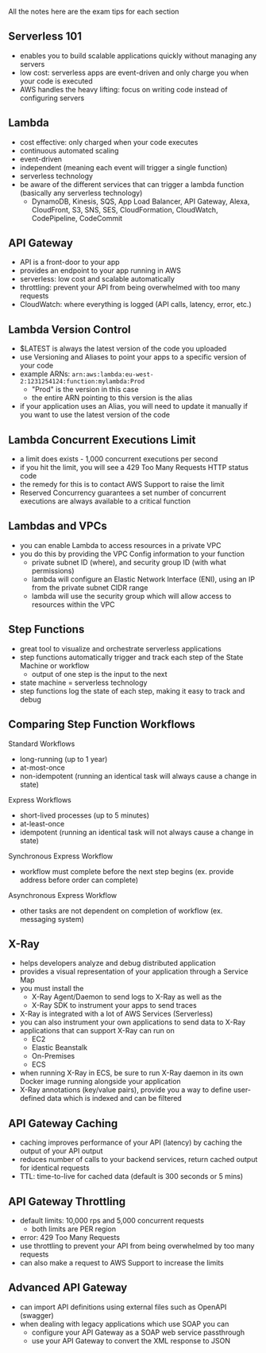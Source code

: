 All the notes here are the exam tips for each section

## Serverless 101
- enables  you to build scalable applications quickly without managing any servers
- low cost: serverless apps are event-driven and only charge you when your code is executed
- AWS handles the heavy lifting: focus on writing code instead of configuring servers

## Lambda
- cost effective: only charged when your code executes
- continuous automated scaling
- event-driven
- independent (meaning each event will trigger a single function)
- serverless technology
- be aware of the different services that can trigger a lambda function (basically any serverless technology)
  - DynamoDB, Kinesis, SQS, App Load Balancer, API Gateway, Alexa, CloudFront, S3, SNS, SES, CloudFormation, CloudWatch, CodePipeline, CodeCommit

## API Gateway
- API is a front-door to your app
- provides an endpoint to your app running in AWS
- serverless: low cost and scalable automatically
- throttling: prevent your API from being overwhelmed with too many requests 
- CloudWatch: where everything is logged (API calls, latency, error, etc.)

## Lambda Version Control
- $LATEST is always the latest version of the code you uploaded
- use Versioning and Aliases to point your apps to a specific version of your code 
- example ARNs: `arn:aws:lambda:eu-west-2:1231254124:function:mylambda:Prod`
  - "Prod" is the version in this case
  - the entire ARN pointing to this version is the alias
- if your application uses an Alias, you will need to update it manually if you want to use the latest version of the code 

## Lambda Concurrent Executions Limit
- a limit does exists - 1,000 concurrent executions per second
- if you hit the limit, you will see a 429 Too Many Requests HTTP status code
- the remedy for this is to contact AWS Support to raise the limit
- Reserved Concurrency guarantees a set number of concurrent executions are always available to a critical function 

## Lambdas and VPCs
- you can enable Lambda to access resources in a private VPC
- you do this by providing the VPC Config information to your function
  - private subnet ID (where), and security group ID (with what permissions)
  - lambda will configure an Elastic Network Interface (ENI), using an IP from the private subnet CIDR range 
  - lambda will use the security group which will allow access to resources within the VPC

## Step Functions
- great tool to visualize and orchestrate serverless applications
- step functions automatically trigger and track each step of the State Machine or workflow
  - output of one step is the input to the next
- state machine = serverless technology
- step functions log the state of each step, making it easy to track and debug

## Comparing Step Function Workflows
Standard Workflows
- long-running (up to 1 year) 
- at-most-once
- non-idempotent (running an identical task will always cause a change in state)

Express Workflows
- short-lived processes (up to 5 minutes)
- at-least-once
- idempotent (running an identical task will not always cause a change in state)

Synchronous Express Workflow
- workflow must complete before the next step begins (ex. provide address before order can complete)

Asynchronous Express Workflow
- other tasks are not dependent on completion of workflow (ex. messaging system)

## X-Ray
- helps developers analyze and debug distributed application
- provides a visual representation of your application through a Service Map
- you must install the 
  - X-Ray Agent/Daemon to send logs to X-Ray as well as the 
  - X-Ray SDK to instrument your apps to send traces
- X-Ray is integrated with a lot of AWS Services (Serverless)
- you can also instrument your own applications to send data to X-Ray
- applications that can support X-Ray can run on 
  - EC2
  - Elastic Beanstalk
  - On-Premises
  - ECS
- when running X-Ray in ECS, be sure to run X-Ray daemon in its own Docker image running alongside your application
- X-Ray annotations (key/value pairs), provide you a way to define user-defined data which is indexed and can be filtered 

## API Gateway Caching
- caching improves performance of your API (latency) by caching the output of your API output
- reduces number of calls to your backend services, return cached output for identical requests
- TTL: time-to-live for cached data (default is 300 seconds or 5 mins)

## API Gateway Throttling
- default limits: 10,000 rps and 5,000 concurrent requests 
  - both limits are PER region
- error: 429 Too Many Requests
- use throttling to prevent your API from being overwhelmed by too many requests
- can also make a request to AWS Support to increase the limits

## Advanced API Gateway
- can import API definitions using external files such as OpenAPI (swagger)
- when dealing with legacy applications which use SOAP you can
  - configure your API Gateway as a SOAP web service passthrough
  - use your API Gateway to convert the XML response to JSON


